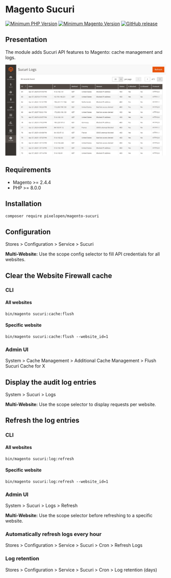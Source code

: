# Magento Sucuri

[![Minimum PHP Version](https://img.shields.io/badge/php-%3E%3D%208.0-green)](https://php.net/)
[![Minimum Magento Version](https://img.shields.io/badge/magento-%3E%3D%202.4.4-green)](https://business.adobe.com/products/magento/magento-commerce.html)
[![GitHub release](https://img.shields.io/github/v/release/Pixel-Open/magento-sucuri)](https://github.com/Pixel-Open/magento-sucuri/releases)

## Presentation

The module adds Sucuri API features to Magento: cache management and logs.

![Sucuri Logs](screenshot.png)

## Requirements

- Magento >= 2.4.4
- PHP >= 8.0.0

## Installation

```
composer require pixelopen/magento-sucuri
```

## Configuration

Stores > Configuration > Service > Sucuri

**Multi-Website:** Use the scope config selector to fill API credentials for all websites.

## Clear the Website Firewall cache

### CLI

#### All websites

```shell
bin/magento sucuri:cache:flush
```

#### Specific website

```shell
bin/magento sucuri:cache:flush --website_id=1
```

### Admin UI

System > Cache Management > Additional Cache Management > Flush Sucuri Cache for X

## Display the audit log entries

System > Sucuri > Logs

**Multi-Website:** Use the scope selector to display requests per website.

## Refresh the log entries

### CLI

#### All websites

```shell
bin/magento sucuri:log:refresh
```

#### Specific website

```shell
bin/magento sucuri:log:refresh --website_id=1
```

### Admin UI

System > Sucuri > Logs > Refresh

**Multi-Website:** Use the scope selector before refreshing to a specific website.

### Automatically refresh logs every hour

Stores > Configuration > Service > Sucuri > Cron > Refresh Logs

### Log retention

Stores > Configuration > Service > Sucuri > Cron > Log retention (days)
